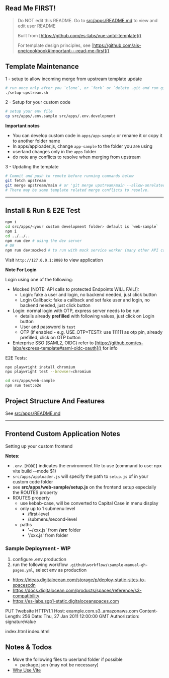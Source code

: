 ## Read Me FIRST!

> Do NOT edit this README. Go to [src/apps/README.md]() to view and edit user README
>
> Built from [https://github.com/es-labs/vue-antd-template]()
>
> For template design principles, see [https://github.com/ais-one/cookbook#important---read-me-first]() 

## Template Maintenance

1 - setup to allow incoming merge from upstream template update

```bash
# run once only after you `clone`, or `fork` or `delete .git and run git init`
./setup-upstream.sh
```

2 - Setup for your custom code

```bash
# setup your env file
cp src/apps/.env.sample src/apps/.env.development
```

**Important notes**
- You can develop custom code in `apps/app-sample` or rename it or copy it to another folder name
- In apps/apploader.js, change `app-sample` to the folder you are using
- userland changes only in the `apps` folder
- do note any conflicts to resolve when merging from upstream

3 - Updating the template

```bash
# Commit and push to remote before running commands below
git fetch upstream
git merge upstream/main # or 'git merge upstream/main --allow-unrelated-histories'
# There may be some template related merge conflicts to resolve.
```

---

## Install & Run & E2E Test

```bash
npm i
cd src/apps/<your custom development folder> default is `web-sample`
npm i
cd ../../..
npm run dev # using the dev server
# OR
npm run dev:mocked # to run with mock service worker (many other API calls will fail because they are not mocked)
```

Visit `http://127.0.0.1:8080` to view application

**Note For Login**

Login using one of the following:  
- Mocked [NOTE: API calls to protected Endpoints WILL FAIL!]:
  - Login: fake a user and login, no backend needed, just click button
  - Login Callback: fake a callback and set fake user and login, no backend needed, just click button
- Login: normal login with OTP, express server needs to be run
  - details already **prefilled** with following values, just click on Login button
  - User and password is `test`
  - OTP (if enabled - e.g. USE_OTP=TEST): use 111111 as otp pin, already prefilled, click on OTP button
- Enterprise SSO (SAML2, OIDC) refer to [https://github.com/es-labs/express-template#saml-oidc-oauth]() for info

E2E Tests:

```bash
npx playwright install chromium
npx playwright test --browser=chromium

cd src/apps/web-sample
npm run test:e2e
```

## Project Structure And Features

See [src/apps/README.md]()

---

## Frontend Custom Application Notes

Setting up your custom frontend

**Notes:**
- `.env.[MODE]` indicates the environment file to use (command to use: npx vite build --mode $1)
- `src/apps/apploader.js` will specify the path to `setup.js` of in your custom code folder
- see **src/apps/web-sample/setup.js** on the frontend setup especially the ROUTES property
- ROUTES property
  - use kebab-case, will be converted to Capital Case in menu display
  - only up to 1 submenu level
    - /first-level
    - /submenu/second-level
  - paths
    - '~/xxx.js' from **<project>/src** folder
    - '/xxx.js' from **<project>** folder


### Sample Deployment - WIP

1. configure .env.production
2. run the following workflow `.github\workflows\sample-manual-gh-pages.yml`, select env as production

- https://ideas.digitalocean.com/storage/p/deploy-static-sites-to-spacescdn
- https://docs.digitalocean.com/products/spaces/reference/s3-compatibility
- https://es-labs.sgp1-static.digitaloceanspaces.com


PUT ?website HTTP/1.1
Host: example.com.s3.<Region>.amazonaws.com
Content-Length: 256
Date: Thu, 27 Jan 2011 12:00:00 GMT
Authorization: signatureValue

<WebsiteConfiguration xmlns='http://s3.amazonaws.com/doc/2006-03-01/'>
    <IndexDocument>
        <Suffix>index.html</Suffix>
    </IndexDocument>
    <ErrorDocument>
        <Key>index.html</Key>
    </ErrorDocument>
</WebsiteConfiguration>

## Notes & Todos

- Move the following files to userland folder if possible
  - package.json (may not be necessary)
- [Why Use Vite](https://indepth.dev/a-note-on-vite-a-very-fast-dev-build-tool/)

